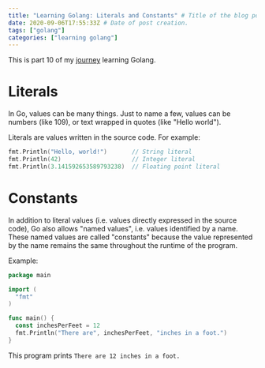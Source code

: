 ```yaml
---
title: "Learning Golang: Literals and Constants" # Title of the blog post.
date: 2020-09-06T17:55:33Z # Date of post creation.
tags: ["golang"]
categories: ["learning golang"]
---
```


This is part 10 of my [journey](/categories/learning-golang/) learning Golang.

# Literals

In Go, values can be many things. Just to name a few, values can be numbers (like 109), or text wrapped in quotes (like "Hello world").

Literals are values written in the source code. For example:

```go
fmt.Println("Hello, world!")       // String literal
fmt.Println(42)                    // Integer literal
fmt.Println(3.141592653589793238)  // Floating point literal
```

# Constants

In addition to literal values (i.e. values directly expressed in the source code), Go also allows "named values", i.e.
values identified by a name. These named values are called "constants" because the value represented by the name remains
the same throughout the runtime of the program.

Example:

```go
package main

import (
  "fmt"
)

func main() {
  const inchesPerFeet = 12
  fmt.Println("There are", inchesPerFeet, "inches in a foot.")
}
```

This program prints `There are 12 inches in a foot.`
